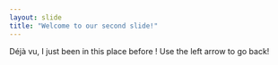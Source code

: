 ```yaml
---
layout: slide
title: "Welcome to our second slide!"
---
```

Déjà vu, I just been in this place before !
Use the left arrow to go back!